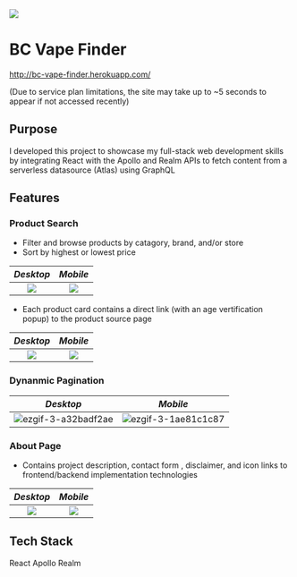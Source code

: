 

<img src="https://i.imgur.com/Zxx5Ayol.png" style="max-width: 100%;">

# BC Vape Finder

http://bc-vape-finder.herokuapp.com/

(Due to service plan limitations, the site may take up to ~5 seconds to appear if not accessed recently)

## Purpose

I developed this project to showcase my full-stack web development skills by integrating React with the Apollo and Realm APIs to fetch content from a serverless datasource (Atlas) using GraphQL

## Features

### Product Search 

- Filter and browse products by catagory, brand, and/or store
- Sort by highest or lowest price

_Desktop_           |  _Mobile_
:-------------------------:|:-------------------------:
<img src="https://i.imgur.com/katgc7Nl.png" style="max-width: 100%;"> | <img src="https://i.imgur.com/ba3tYKXm.png" style="max-width: 100%; height:auto;">

- Each product card contains a direct link (with an age vertification popup) to the product source page

_Desktop_           |  _Mobile_
:-------------------------:|:-------------------------:
<img src="https://i.imgur.com/i98csaOl.png" style="max-width: 100%;"> | <img src="https://i.imgur.com/55taJjJm.png" style="max-width: 100%; height:auto;">

### Dynanmic Pagination

_Desktop_           |  _Mobile_
:-------------------------:|:-------------------------:
![ezgif-3-a32badf2ae](https://github.com/MiguellDomingues/vape-finder-client/assets/42451135/84254705-b7d9-4c32-a66a-4f73b6932dee) | ![ezgif-3-1ae81c1c87](https://github.com/MiguellDomingues/vape-finder-client/assets/42451135/49f80f22-83a8-4549-bf4f-d2f904f01ace)

### About Page

- Contains project description, contact form , disclaimer, and icon links to frontend/backend implementation technologies

_Desktop_           |  _Mobile_
:-------------------------:|:-------------------------:
<img src="https://i.imgur.com/STji9zQl.png" style="max-width: 100%;"> | <img src="https://i.imgur.com/OlqpYevm.png" >

## Tech Stack

React
Apollo
Realm













